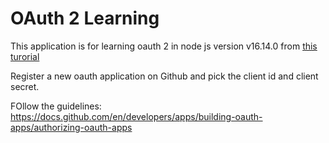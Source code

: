 <h1>OAuth 2 Learning</h1>

This application is for learning oauth 2 in node js version v16.14.0 from [this turorial](https://www.honeybadger.io/blog/oauth-nodejs-javascript/)

Register a new oauth application on Github and pick the client id and client secret.


FOllow the guidelines:
https://docs.github.com/en/developers/apps/building-oauth-apps/authorizing-oauth-apps


